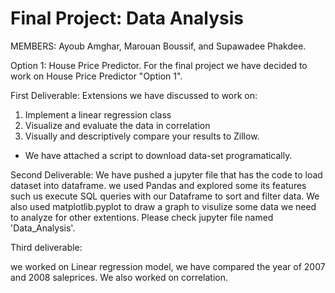 # Final Project: Data Analysis 

MEMBERS: Ayoub Amghar, Marouan Boussif, and Supawadee Phakdee.


Option 1: House Price Predictor.
For the final project we have decided to work on House Price Predictor "Option 1".

First Deliverable: 
Extensions we have discussed to work on:
1. Implement a linear regression class  
2. Visualize and evaluate the data in correlation
3. Visually and descriptively compare your results to Zillow.
* We have attached a script to download data-set programatically.

Second Deliverable:
We have pushed a jupyter file that has the code to load dataset into dataframe. we used Pandas and explored some its features such us execute SQL queries with our Dataframe to sort and filter data. We also used matplotlib.pyplot to draw a graph to visulize some data we need to analyze for other extentions. Please check jupyter file named 'Data_Analysis'.

Third deliverable:

we worked on Linear regression model, we have compared the year of 2007 and 2008 saleprices. We also worked on correlation. 


